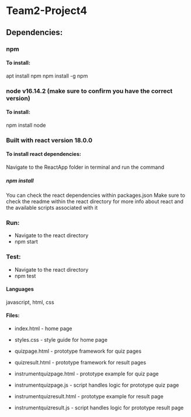 # Team2-Project4

## Dependencies:
### npm
#### To install:
 apt install npm 
 npm install -g npm
### node v16.14.2 (make sure to confirm you have the correct version)
#### To install:
 npm install node
 
### Built with react version 18.0.0
#### To install react dependencies:
Navigate to the ReactApp folder in terminal and run the command
##### npm install
You can check the react dependencies within packages.json
Make sure to check the readme within the react directory for more info about react and the available scripts associated with it

### Run:
- Navigate to the react directory
- npm start

### Test:
- Navigate to the react directory
- npm test

#### Languages
javascript, html, css

#### Files:
- index.html - home page
- styles.css - style guide for home page
- quizpage.html - prototype framework for quiz pages
- quizresult.html - prototype framework for result pages

- instrumentquizpage.html - prototype example for quiz page
- instrumentquizpage.js - script handles logic for prototype quiz page
- instrumentquizresult.html - prototype example for result page
- instrumentquizresult.js - script handles logic for prototype result page

